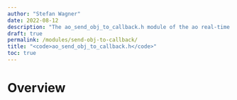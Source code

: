 ```yaml
---
author: "Stefan Wagner"
date: 2022-08-12
description: "The ao_send_obj_to_callback.h module of the ao real-time operating system."
draft: true
permalink: /modules/send-obj-to-callback/
title: "<code>ao_send_obj_to_callback.h</code>"
toc: true
---
```


# Overview
